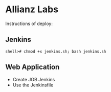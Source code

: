 # Allianz Labs

Instructions of deploy:


## Jenkins

```
shell># chmod +x jenkins.sh; bash jenkins.sh

```

## Web Application 

- Create JOB Jenkins 
- Use the Jenkinsfile

